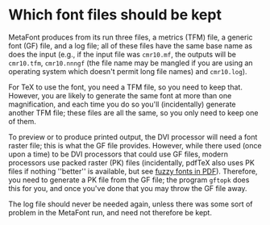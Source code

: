 # Which font files should be kept

MetaFont produces from its run three files, a metrics (TFM) file, a
generic font (GF) file, and a log file; all of these files have the
same base name as does the input (e.g., if the input file was
`cmr10.mf`, the outputs will be `cmr10.tfm`,
`cmr10.nnngf` (the file name may be mangled if you are using an
operating system which doesn't permit long file names)
and `cmr10.log`).

For TeX to use the font, you need a TFM file, so you need
to keep that.  However, you are likely to generate the same font
at more than one magnification, and each time you do so you'll
(incidentally) generate another TFM file; these files are
all the same, so you only need to keep one of them.

To preview or to produce printed output, the DVI processor will need a
font raster file; this is what the GF file provides.  However, while
there used (once upon a time) to be DVI processors that could use 
GF files, modern processors  use
packed raster (PK) files (incidentally, pdfTeX also uses
PK files if nothing ''better'' is available, but
see [fuzzy fonts in PDF](./FAQ-fuzzy-type3.html)).
Therefore, you need to generate a PK file from the GF file; the
program `gftopk` does this for you, and once you've done that you
may throw the GF file away.

The log file should never be needed again, unless there was some sort
of problem in the MetaFont run, and need not therefore be kept.

